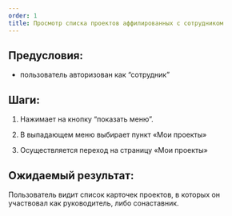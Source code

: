 ```yaml
---
order: 1
title: Просмотр списка проектов аффилированных с сотрудником
---
```


## Предусловия:

-  пользователь авторизован как “сотрудник”

## Шаги:

1. Нажимает на кнопку “показать меню”.

2. В выпадающем меню  выбирает пункт «Мои проекты»

3. Осуществляется переход на страницу «Мои проекты»

## Ожидаемый результат:

Пользователь видит список карточек проектов, в которых он участвовал как руководитель, либо сонаставник.